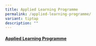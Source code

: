 ```yaml
---
title: Applied Learning Programme
permalink: /applied-learning-programme/
variant: tiptap
description: ""
---
```

<h4><a href="https://sites.google.com/moe.edu.sg/fcps-g-site-speak-up-at-fuchun/speak-up-at-fuchun-home" rel="noopener nofollow" target="_blank">Applied Learning Programme</a></h4>
<p></p>